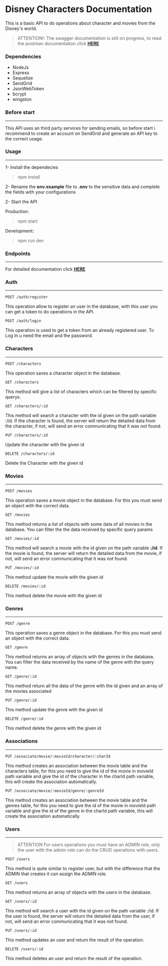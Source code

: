 # Disney Characters Documentation
This is a basic API to do operations about character and movies from the Disney's world.

> ATTENTION!: The swagger documentation is still on progress, to read the postman documentation click [**HERE**](https://documenter.getpostman.com/view/14572696/Tzedi5CV)
### Dependencies
* NodeJs
* Express
* Sequelize
* SendGrid
* JsonWebToken
* bcrypt
* wingston

### Before start
---
This API uses an third party services for sending emails, so before start i recommend to create an account on SendGrid and generate an API key to the correct usage.

### Usage
---
1- Install the dependecies
> npm install

2- Rename the **env.example** file to **.env** to the sensitive data and complete the fields with your configurations

2- Start the API

Production:
> npm start

Development:
>npm run dev

### Endpoints
---
For detailed documentation click [**HERE**](https://documenter.getpostman.com/view/14572696/Tzedi5CV)
### Auth
---
    POST /auth/register 
This operation allow to register an user in the database, with this user you can get a token to do operations in the API.

    POST /auth/login
This operation is used to get a token from an already registered user. To Log In u need the email and the password.

### Characters
---
    POST /characters
This operation saves a character object in the database.

    GET /characters 
This method will give a list of characters which can be filtered by specific querys.

    GET /characters/:id 
This method will search a character with the id given on the path variable :/id. If the character is found, the server will return the detailed data from the character, if not, will send an error communicating that it was not found.

    PUT /characters/:id
Update the character with the given id

    DELETE /characters/:id
Delete the Character with the given id

### Movies
---
    POST /movies
This operation saves a movie object in the database. For this you must send an object with the correct data.
    
    GET /movies
This method returns a list of objects with some data of all movies in the database. You can filter the the data received by specific query params

    GET /movies/:id
This method will search a movie with the id given on the path variable **:/id**. If the movie is found, the server will return the detailed data from the movie, if not, will send an error communicating that it was not found.

    PUT /movies/:id
This method update the movie with the given id

    DELETE /movies/:id
This method delete the movie with the given id

### Genres
---
    POST /genre
This operation saves a genre object in the database. For this you must send an object with the correct data.

    GET /genre
This method returns an array of objects with the genres in the database. You can filter the data received by the name of the genre with the query name.

    GET /genre/:id
This method return all the data of the genre with the id given and an array of the movies associated
    
    PUT /genre/:id
This method update the genre with the given id
    
    DELETE /genre/:id
This method delete the genre with the given id

### Associations    
---
    PUT /associate/movie/:movieId/character/:charId
This method creates an association between the movie table and the characters table, for this you need to give the id of the movie in movieId path variable and give the id of the character in the charId path variable, this will create the association automatically.

    PUT /associate/movie/:movieId/genre/:genreId
This method creates an association between the movie table and the genres table, for this you need to give the id of the movie in movieId path variable and give the id of the genre in the charId path variable, this will create the association automatically.

### Users
---
>ATTENTION
For users operations you must have an ADMIN role, only the user with the admin role can do the CRUD operations with users.

    POST /users
This method is quite similar to register user, but with the difference that the ADMIN that creates it can assign the ADMIN role.

    GET /users
This method returns an array of objects with the users in the database.

    GET /users/:id
This method will search a user with the id given on the path variable :/id. If the user is found, the server will return the detailed data from the user, if not, will send an error communicating that it was not found.

    PUT /users/:id
This method updates an user and return the result of the operation.

    DELETE /users/:id
This method deletes an user and return the result of the operation.

